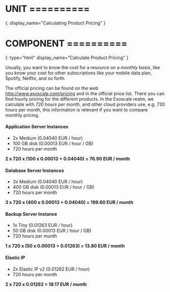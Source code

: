 # UNIT ==========
{:
  display_name="Calculating Product Pricing"
}

# COMPONENT ==========
{:
  type="html"
  display_name="Calculate Product Pricing"
}

Usually, you want to know the cost for a resource on a *monthly basis*, like you know your cost for other subscriptions like your mobile data plan, Spotify, Netflix, and so forth.

The official pricing can be found on the web <http://www.exoscale.com/pricing> and in the official price list. There you can find hourly pricing for the different products. In the Exoscale realm, we calculate with *720 hours per month*, and other cloud providers use, e.g. 730 hours per month, this information is relevant if you want to compare monthly pricing.

#### Application Server Instances

* 2x Medium (0.04040 EUR / hour)
* 100 GB disk (0.00013 EUR / hour / GB)
* 720 hours per month

**2 x 720 x (100 x 0.00013 + 0.04040) = 76.90 EUR / month**

#### Database Server Instances

* 3x Medium (0.04040 EUR / hour)
* 400 GB disk (0.00013 EUR / hour / GB)
* 720 hours per month

**3 x 720 x (400 x 0.00013 + 0.04040) = 199.60 EUR / month**

#### Backup Server Instance

* 1x Tiny (0.01263 EUR / hour)
* 50 GB disk (0.00013 EUR / hour / GB)
* 720 hours per month

**1 x 720 x (50 x 0.00013 + 0.01263) = 13.80 EUR / month**

#### Elastic IP

* 2x Elastic IP v2 (0.01262 EUR / hour)
* 720 hours per month

**2 x 720 x 0.01262 = 18.17 EUR / month**

